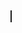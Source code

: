 <HTML>

<title>Задание №1</title>

<body>

<canvas id='lab01' height='500' width='500' style='border:1px solid'></canvas>

<script>
	let canvas = document.getElementById('lab01');
	let ctx = canvas.getContext('2d');

	ctx.fillStyle = '#00dd55'

	t = 0.1
	setInterval(
		function(){
			ctx.clearRect(0, 0, canvas.width, canvas.height);
			let xO = 250, yO = 250, xScale = 160, yScale = 100;
			let x = xO + xScale*Math.cos(t)
			let y = yO + yScale*Math.sin(t)
			ctx.fillRect(xO, yO, 5, 5);
			ctx.fillRect(x, y, 5, 5);
			let i = 0;
			for (;i < x - xO; ++i){
				ctx.fillRect(xO + i, y + 1, 3, 3);
			}

			i = 0;
			for (;i < xO - x; ++i){
				ctx.fillRect(xO - i, y + 1, 3, 3);
			}

			i = 0;
			for (;i < y - yO; ++i){
				ctx.fillRect(xO + 1, y + 2 - i, 3, 3);
			}

			i = 0;
			for (;i < yO - y; ++i){
				ctx.fillRect(xO + 1, y + 2 + i, 3, 3);
			}

			t += 0.01
		},
		1,
	);
</script>

</body>
</HTML>
